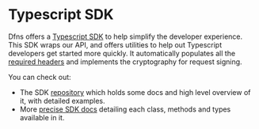 # Typescript SDK

Dfns offers a [Typescript SDK](https://github.com/dfns/dfns-sdk-ts) to help simplify the developer experience.  This SDK wraps our API, and offers utilities to help out Typescript developers get started more quickly.  It automatically populates all the [required headers](request-headers.md) and implements the cryptography for request signing.&#x20;

You can check out:

* The SDK [repository](https://github.com/dfns/dfns-sdk-ts) which holds some docs and high level overview of it, with detailed examples.&#x20;
* More [precise SDK docs](https://dfnsext.github.io/typescript-sdk/) detailing each class, methods and types available in it.
